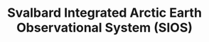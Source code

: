 ---
description: 'An international observing system for long-term measurements in and
  around the Norwegian archipelago of Svalbard addressing Earth System Science questions '
notes: Focused specifically on Svalbard region
record_last_updated: Fri, 11 Feb 2022 14:18:25 GMT
shortname: sios
thumbnail_url: https://sios-svalbard.org/system/files/common/Logo-SIOS-ORIGINAL-rgb-simple_trimmed_small.png
title: Svalbard Integrated Arctic Earth Observational System (SIOS)
uuid: 7f6d1321-9f19-47ab-83c7-ee6b9ad41a01
website_link: https://sios-svalbard.org/
---